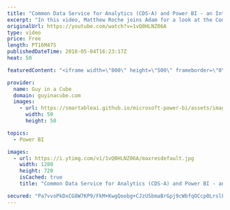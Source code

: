 ```yaml
---
title: "Common Data Service for Analytics (CDS-A) and Power BI - an Introduction"
excerpt: "In this video, Matthew Roche joins Adam for a look at the Common Data Service for Analytics. This is an offering that will be coming out in public preview in the Summer of 2018 and will help you to bring together data sources into a common schema.  Business Application Platform: Power BI | Business Applications"
originalUrl: https://youtube.com/watch?v=1vQ0HLNZ06A
type: video
price: Free
length: PT16M47S
publishedDateTime: 2018-05-04T16:23:17Z
heat: 50

featuredContent: "<iframe width=\"800\" height=\"500\" frameborder=\"0\" src=\"https://www.youtube.com/embed/1vQ0HLNZ06A\" allow=\"accelerometer; autoplay; encrypted-media; gyroscope; picture-in-picture\" allowfullscreen></iframe>"

provider:
  name: Guy in a Cube
  domain: guyinacube.com
  images:
    - url: https://smartableai.github.io/microsoft-power-bi/assets/images/organizations/guyinacube.com-50x50.jpg
      width: 50
      height: 50

topics:
  - Power BI

images:
  - url: https://i.ytimg.com/vi/1vQ0HLNZ06A/maxresdefault.jpg
    width: 1280
    height: 720
    isCached: true
    title: "Common Data Service for Analytics (CDS-A) and Power BI - an Introduction"

secured: "Pa7vvoPkDxCG8W7KP9/FkM+KwgQoobg+CJzUSbmaBrGpj9cWbfqOCcp0LrslPlio+TTqNZIRXhBf0cdlMVEOv235Eakp+q+okr36e6BQuLFTpBAOqz4Clgs8AXSVBhjp4jl1d8LWIo0Rq+gmqrNIpGOeWKv3nDHMxUPYhbHPLuEJ9qpcQHHalsShwVMrKwBcD6UB5q7Zt8gVFS1QEt7dscW9h+gHQlOSpqSUbuj8TfjufliEZy5OnawN/emMdffiYLZ+q6ecdyelHDXQKwE9Jc8RjoRLRJvz4D8G5INdtrKA7XSVpw4h/rjE+mWuXJ6p7d4bUfzlbm2tQrXnHr6RTosBU04Uv3L0uRUrzVIjWByLSSZS4r6n81dor/rCZJKoqMrxuReDAhMcEG861HllgotYzE19rfN903QstMBdgEQ=;1DsOIJBg8lUPh2roHdT9ig=="
---
```


